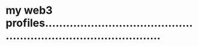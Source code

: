 # my web3 profiles......................................................................................
